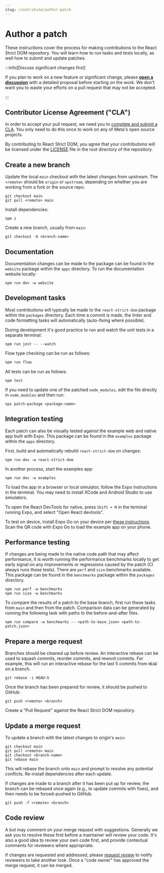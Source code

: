 ```yaml
---
slug: /contribute/author-patch
---
```


# Author a patch

<p className="text-xl">These instructions cover the process for making contributions to the React Strict DOM repository. You will learn how to run tasks and tests locally, as well how to submit and update patches.</p>

:::info[Discuss significant changes first]

If you plan to work on a new feature or significant change, please [**open a discussion**](https://github.com/facebook/react-strict-dom/discussions) with a detailed proposal before starting on the work. We don't want you to waste your efforts on a pull request that may not be accepted.

:::

## Contributor License Agreement ("CLA")

In order to accept your pull request, we need you to [complete and submit a CLA](https://code.facebook.com/cla). You only need to do this once to work on any of Meta's open source projects.

By contributing to React Strict DOM, you agree that your contributions will be licensed under the [LICENSE](https://github.com/facebook/react-strict-dom/blob/main/LICENSE) file in the root directory of the repository.

## Create a new branch

Update the local `main` checkout with the latest changes from upstream. The `<remote>` should be `origin` or `upstream`, depending on whether you are working from a fork or the source repo.

```
git checkout main
git pull <remote> main
```

Install dependencies:

```
npm i
```

Create a new branch, usually from `main`:

```
git checkout -b <branch-name>
```

## Documentation

Documentation changes can be made to the package can be found in the `website` package within the `apps` directory. To run the documentation website locally:

```
npm run dev -w website
```

## Development tasks

Most contributions will typically be made to the `react-strict-dom` package within the `packages` directory. Each time a commit is made, the linter and code formatting tasks will automatically (auto-fixing where possible).

During development it's good practice to run and watch the unit tests in a separate terminal:

```
npm run jest -- --watch
```

Flow type checking can be run as follows:

```js
npm run flow
```

All tests can be run as follows:

```
npm test
```

If you need to update one of the patched `node_modules`, edit the file directly in `node_modules` and then run:

```
npx patch-package <package-name>
```

## Integration testing

Each patch can also be visually tested against the example web and native app built with Expo. This package can be found in the `examples` package within the `apps` directory.

First, build and automatically rebuild `react-strict-dom` on changes:

```
npm run dev -w react-strict-dom
```

In another process, start the examples app:

```
npm run dev -w examples
```

To load the app in a browser or local simulator, follow the Expo instructions in the terminal. You may need to install XCode and Android Studio to use simulators.

To open the React DevTools for native, press `Shift + M` in the terminal running Expo, and select "Open React devtools".

To test on device, install Expo Go on your device per [these instructions](https://reactnative.dev/docs/environment-setup?guide=quickstart#target-os-1). Scan the QR code with Expo Go to load the example app on your phone.

## Performance testing

If changes are being made to the native code path that may affect performance, it is worth running the performance benchmarks locally to get early signal on any improvements or regressions caused by the patch (CI always runs these tests). There are `perf` and `size` benchmarks available. This package can be found in the `benchmarks` package within the `packages` directory.

```
npm run perf -w benchmarks
npm run size -w benchmarks
```

To compare the results of a patch to the base branch, first run these tasks from `main` and then from the patch. Comparison data can be generated by running the following task with paths to the before-and-after files.

```
npm run compare -w benchmarks -- <path-to-base.json> <path-to-patch.json>
```

## Prepare a merge request

Branches should be cleaned up before review. An interactive rebase can be used to squash commits, reorder commits, and reword commits. For example, this will run an interactive rebase for the last 5 commits from `HEAD` on a branch.

```
git rebase -i HEAD~5
```

Once the branch has been prepared for review, it should be pushed to GitHub:

```
git push <remote> <branch>
```

Create a "Pull Request" against the React Strict DOM repository.

## Update a merge request

To update a branch with the latest changes to origin's `main`:

```
git checkout main
git pull <remote> main
git checkout <branch-name>
git rebase main
```

This will rebase the branch onto `main` and prompt to resolve any potential conflicts. Re-install dependencies after each update.

If changes are made to a branch after it has been put up for review, the branch can be rebased once again (e.g., to update commits with fixes), and then needs to be forced-pushed to GitHub.

```
git push -f <remote> <branch>
```

## Code review

A bot may comment on your merge request with suggestions. Generally we ask you to resolve these first before a maintainer will review your code. It's also a good idea to review your own code first, and provide contextual comments for reviewers where appropriate.

If changes are requested and addressed, please [request review](https://docs.github.com/en/pull-requests/collaborating-with-pull-requests/proposing-changes-to-your-work-with-pull-requests/requesting-a-pull-request-review) to notify reviewers to take another look. Once a "code owner" has approved the merge request, it can be merged.
